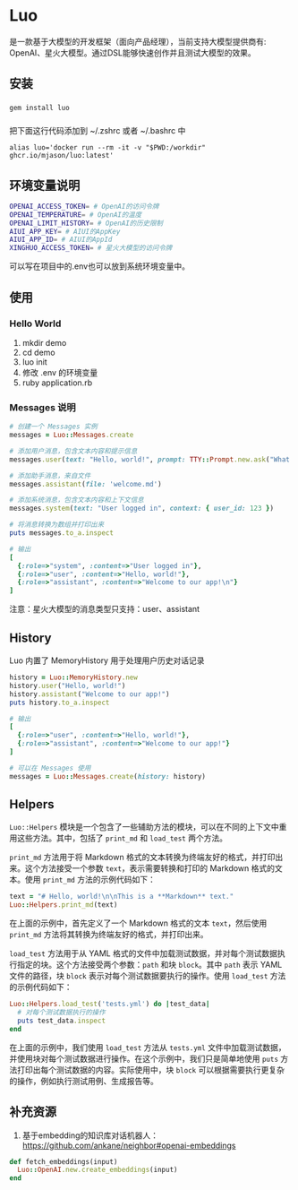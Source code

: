 # Luo
是一款基于大模型的开发框架（面向产品经理），当前支持大模型提供商有: OpenAI、星火大模型。通过DSL能够快速创作并且测试大模型的效果。

## 安装

### 
```
gem install luo
```

###
把下面这行代码添加到 ~/.zshrc 或者 ~/.bashrc 中

```
alias luo='docker run --rm -it -v "$PWD:/workdir" ghcr.io/mjason/luo:latest'
```


## 环境变量说明
```Bash
OPENAI_ACCESS_TOKEN= # OpenAI的访问令牌
OPENAI_TEMPERATURE= # OpenAI的温度
OPENAI_LIMIT_HISTORY= # OpenAI的历史限制
AIUI_APP_KEY= # AIUI的AppKey
AIUI_APP_ID= # AIUI的AppId
XINGHUO_ACCESS_TOKEN= # 星火大模型的访问令牌
```
可以写在项目中的.env也可以放到系统环境变量中。

## 使用

### Hello World
1. mkdir demo
2. cd demo
3. luo init
4. 修改 .env 的环境变量
5. ruby application.rb

### Messages 说明
```ruby
# 创建一个 Messages 实例
messages = Luo::Messages.create

# 添加用户消息，包含文本内容和提示信息
messages.user(text: "Hello, world!", prompt: TTY::Prompt.new.ask("What's your name?"))

# 添加助手消息，来自文件
messages.assistant(file: 'welcome.md')

# 添加系统消息，包含文本内容和上下文信息
messages.system(text: "User logged in", context: { user_id: 123 })

# 将消息转换为数组并打印出来
puts messages.to_a.inspect

# 输出
[
  {:role=>"system", :content=>"User logged in"},
  {:role=>"user", :content=>"Hello, world!"},
  {:role=>"assistant", :content=>"Welcome to our app!\n"}
]
```
注意：星火大模型的消息类型只支持：user、assistant

## History
Luo 内置了 MemoryHistory 用于处理用户历史对话记录
```ruby
history = Luo::MemoryHistory.new
history.user("Hello, world!")
history.assistant("Welcome to our app!")
puts history.to_a.inspect

# 输出
[
  {:role=>"user", :content=>"Hello, world!"},
  {:role=>"assistant", :content=>"Welcome to our app!"}
]

# 可以在 Messages 使用
messages = Luo::Messages.create(history: history)
```

## Helpers
`Luo::Helpers` 模块是一个包含了一些辅助方法的模块，可以在不同的上下文中重用这些方法。其中，包括了 `print_md` 和 `load_test` 两个方法。

`print_md` 方法用于将 Markdown 格式的文本转换为终端友好的格式，并打印出来。这个方法接受一个参数 `text`，表示需要转换和打印的 Markdown 格式的文本。使用 `print_md` 方法的示例代码如下：

```ruby
text = "# Hello, world!\n\nThis is a **Markdown** text."
Luo::Helpers.print_md(text)
```

在上面的示例中，首先定义了一个 Markdown 格式的文本 `text`，然后使用 `print_md` 方法将其转换为终端友好的格式，并打印出来。

`load_test` 方法用于从 YAML 格式的文件中加载测试数据，并对每个测试数据执行指定的块。这个方法接受两个参数：`path` 和块 `block`。其中 `path` 表示 YAML 文件的路径，块 `block` 表示对每个测试数据要执行的操作。使用 `load_test` 方法的示例代码如下：

```ruby
Luo::Helpers.load_test('tests.yml') do |test_data|
  # 对每个测试数据执行的操作
  puts test_data.inspect
end
```
在上面的示例中，我们使用 `load_test` 方法从 `tests.yml` 文件中加载测试数据，并使用块对每个测试数据进行操作。在这个示例中，我们只是简单地使用 `puts` 方法打印出每个测试数据的内容。实际使用中，块 `block` 可以根据需要执行更复杂的操作，例如执行测试用例、生成报告等。

## 补充资源
1. 基于embedding的知识库对话机器人：https://github.com/ankane/neighbor#openai-embeddings
```ruby
def fetch_embeddings(input)
  Luo::OpenAI.new.create_embeddings(input)
end
```